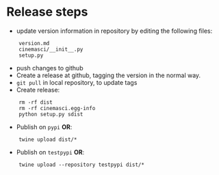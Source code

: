 # Release steps

- update version information in repository by editing the following files:
```
    version.md
    cinemasci/__init__.py
    setup.py
```
- push changes to github
- Create a release at github, tagging the version in the normal way.
- `git pull` in local repository, to update tags
- Create release: 
```
    rm -rf dist 
    rm -rf cinemasci.egg-info 
    python setup.py sdist 
```
- Publish on `pypi` **OR**:
```
    twine upload dist/*
```
- Publish on `testpypi` **OR**:
```
    twine upload --repository testpypi dist/*
```


